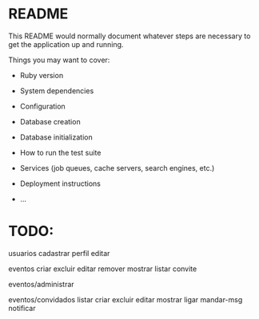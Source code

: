 # README

This README would normally document whatever steps are necessary to get the
application up and running.

Things you may want to cover:

* Ruby version

* System dependencies

* Configuration

* Database creation

* Database initialization

* How to run the test suite

* Services (job queues, cache servers, search engines, etc.)

* Deployment instructions

* ...

# TODO: 
usuarios
  cadastrar
  perfil
  editar

eventos
  criar
  excluir
  editar
  remover
  mostrar
  listar
  convite

eventos/administrar

eventos/convidados
  listar
  criar
  excluir
  editar
  mostrar
  ligar
  mandar-msg
  notificar